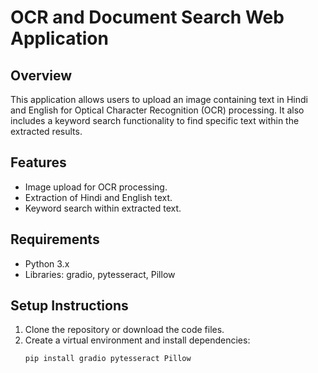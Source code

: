 # OCR and Document Search Web Application

## Overview
This application allows users to upload an image containing text in Hindi and English for Optical Character Recognition (OCR) processing. It also includes a keyword search functionality to find specific text within the extracted results.

## Features
- Image upload for OCR processing.
- Extraction of Hindi and English text.
- Keyword search within extracted text.

## Requirements
- Python 3.x
- Libraries: gradio, pytesseract, Pillow

## Setup Instructions
1. Clone the repository or download the code files.
2. Create a virtual environment and install dependencies:
   ```bash
   pip install gradio pytesseract Pillow
